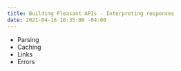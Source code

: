 ```yaml
---
title: Building Pleasant APIs - Interpreting responses
date: 2021-04-16 16:35:00 -04:00
---
```


- Parsing
- Caching
- Links
- Errors